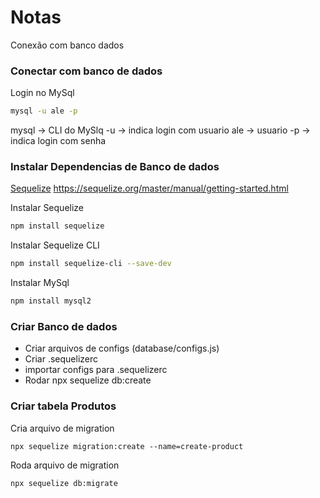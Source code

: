 # Notas
Conexão com banco dados

### Conectar com banco de dados
Login no MySql
```bash
mysql -u ale -p
```

mysql -> CLI do MySlq
-u    -> indica login com usuario
ale   -> usuario
-p    -> indica login com senha



### Instalar Dependencias de Banco de dados
[Sequelize](https://sequelize.org/v3/docs/getting-started/)
https://sequelize.org/master/manual/getting-started.html

Instalar Sequelize
```bash
npm install sequelize
```

Instalar Sequelize CLI
```bash
npm install sequelize-cli --save-dev
```

Instalar MySql
```bash
npm install mysql2
```


### Criar Banco de dados
- Criar arquivos de configs (database/configs.js)
- Criar .sequelizerc
- importar configs para .sequelizerc
- Rodar npx sequelize db:create

<!-- ### Criar banco de dados e tabela produto
```sql
CREATE DATABASE aula;
USE aula
CREATE TABLE produto (
    nome VARCHAR(50),
    descricao VARCHAR(50),
    preco FLOAT
);
``` -->

### Criar tabela Produtos 

Cria arquivo de migration
```
npx sequelize migration:create --name=create-product
```

Roda arquivo de migration
```bash
npx sequelize db:migrate
```